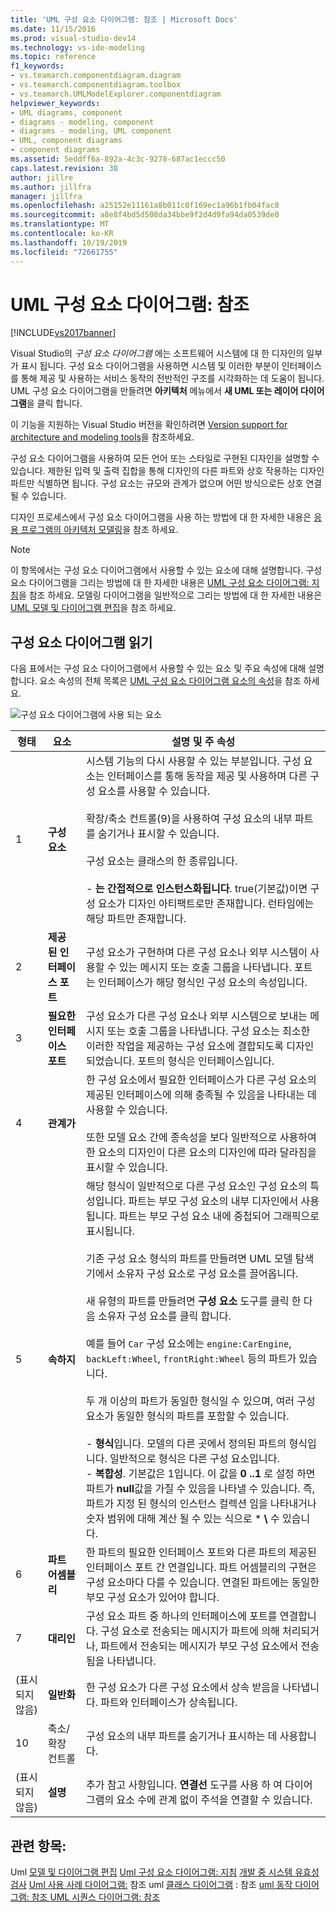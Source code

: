 ```yaml
---
title: 'UML 구성 요소 다이어그램: 참조 | Microsoft Docs'
ms.date: 11/15/2016
ms.prod: visual-studio-dev14
ms.technology: vs-ide-modeling
ms.topic: reference
f1_keywords:
- vs.teamarch.componentdiagram.diagram
- vs.teamarch.componentdiagram.toolbox
- vs.teamarch.UMLModelExplorer.componentdiagram
helpviewer_keywords:
- UML diagrams, component
- diagrams - modeling, component
- diagrams - modeling, UML component
- UML, component diagrams
- component diagrams
ms.assetid: 5eddff6a-892a-4c3c-9278-687ac1eccc50
caps.latest.revision: 38
author: jillre
ms.author: jillfra
manager: jillfra
ms.openlocfilehash: a25152e11161a8b011c0f169ec1a96b1fb04fac8
ms.sourcegitcommit: a8e8f4bd5d508da34bbe9f2d4d9fa94da0539de0
ms.translationtype: MT
ms.contentlocale: ko-KR
ms.lasthandoff: 10/19/2019
ms.locfileid: "72661755"
---
```

# <a name="uml-component-diagrams-reference"></a>UML 구성 요소 다이어그램: 참조
[!INCLUDE[vs2017banner](../includes/vs2017banner.md)]

Visual Studio의 *구성 요소 다이어그램* 에는 소프트웨어 시스템에 대 한 디자인의 일부가 표시 됩니다. 구성 요소 다이어그램을 사용하면 시스템 및 이러한 부분이 인터페이스를 통해 제공 및 사용하는 서비스 동작의 전반적인 구조를 시각화하는 데 도움이 됩니다. UML 구성 요소 다이어그램을 만들려면 **아키텍처** 메뉴에서 **새 UML 또는 레이어 다이어그램**을 클릭 합니다.

 이 기능을 지원하는 Visual Studio 버전을 확인하려면 [Version support for architecture and modeling tools](../modeling/what-s-new-for-design-in-visual-studio.md#VersionSupport)을 참조하세요.

 구성 요소 다이어그램을 사용하여 모든 언어 또는 스타일로 구현된 디자인을 설명할 수 있습니다. 제한된 입력 및 출력 집합을 통해 디자인의 다른 파트와 상호 작용하는 디자인 파트만 식별하면 됩니다. 구성 요소는 규모와 관계가 없으며 어떤 방식으로든 상호 연결될 수 있습니다.

 디자인 프로세스에서 구성 요소 다이어그램을 사용 하는 방법에 대 한 자세한 내용은 [응용 프로그램의 아키텍처 모델링](../modeling/model-your-app-s-architecture.md)을 참조 하세요.

> [!NOTE]
> 이 항목에서는 구성 요소 다이어그램에서 사용할 수 있는 요소에 대해 설명합니다. 구성 요소 다이어그램을 그리는 방법에 대 한 자세한 내용은 [UML 구성 요소 다이어그램: 지침](../modeling/uml-component-diagrams-guidelines.md)을 참조 하세요. 모델링 다이어그램을 일반적으로 그리는 방법에 대 한 자세한 내용은 [UML 모델 및 다이어그램 편집](../modeling/edit-uml-models-and-diagrams.md)을 참조 하세요.

## <a name="reading-component-diagrams"></a>구성 요소 다이어그램 읽기
 다음 표에서는 구성 요소 다이어그램에서 사용할 수 있는 요소 및 주요 속성에 대해 설명합니다. 요소 속성의 전체 목록은 [UML 구성 요소 다이어그램 요소의 속성](../modeling/properties-of-elements-on-uml-component-diagrams.md)을 참조 하세요.

 ![구성 요소 다이어그램에 사용 되는 요소](../modeling/media/uml-compovreading.png "UML_CompOvReading")

|  **형태**  |         **요소**         |                                                                                                                                                                                                                                                                                                                                                                                                                                                                                                                                         **설명 및 주 속성**                                                                                                                                                                                                                                                                                                                                                                                                                                                                                                                                          |
|-------------|-----------------------------|----------------------------------------------------------------------------------------------------------------------------------------------------------------------------------------------------------------------------------------------------------------------------------------------------------------------------------------------------------------------------------------------------------------------------------------------------------------------------------------------------------------------------------------------------------------------------------------------------------------------------------------------------------------------------------------------------------------------------------------------------------------------------------------------------------------------------------------------------------------------------------------------------------------------------------------------------------------------------------------------------------------------------------------------------------------------------------------------------------------------|
|      1      |        **구성 요소**        |                                                                                                                                                                                                                                                                                                                                  시스템 기능의 다시 사용할 수 있는 부분입니다. 구성 요소는 인터페이스를 통해 동작을 제공 및 사용하며 다른 구성 요소를 사용할 수 있습니다.<br /><br /> 확장/축소 컨트롤(9)을 사용하여 구성 요소의 내부 파트를 숨기거나 표시할 수 있습니다.<br /><br /> 구성 요소는 클래스의 한 종류입니다.<br /><br /> -   **는 간접적으로 인스턴스화됩니다**. true(기본값)이면 구성 요소가 디자인 아티팩트로만 존재합니다. 런타임에는 해당 파트만 존재합니다.                                                                                                                                                                                                                                                                                                                                  |
|      2      | **제공 된 인터페이스 포트** |                                                                                                                                                                                                                                                                                                                                                                                                                                                            구성 요소가 구현하며 다른 구성 요소나 외부 시스템이 사용할 수 있는 메시지 또는 호출 그룹을 나타냅니다. 포트는 인터페이스가 해당 형식인 구성 요소의 속성입니다.                                                                                                                                                                                                                                                                                                                                                                                                                                                            |
|      3      | **필요한 인터페이스 포트** |                                                                                                                                                                                                                                                                                                                                                                                                                                    구성 요소가 다른 구성 요소나 외부 시스템으로 보내는 메시지 또는 호출 그룹을 나타냅니다. 구성 요소는 최소한 이러한 작업을 제공하는 구성 요소에 결합되도록 디자인되었습니다. 포트의 형식은 인터페이스입니다.                                                                                                                                                                                                                                                                                                                                                                                                                                    |
|      4      |       **관계가**        |                                                                                                                                                                                                                                                                                                                                                                                                                     한 구성 요소에서 필요한 인터페이스가 다른 구성 요소의 제공된 인터페이스에 의해 충족될 수 있음을 나타내는 데 사용할 수 있습니다.<br /><br /> 또한 모델 요소 간에 종속성을 보다 일반적으로 사용하여 한 요소의 디자인이 다른 요소의 디자인에 따라 달라짐을 표시할 수 있습니다.                                                                                                                                                                                                                                                                                                                                                                                                                      |
|      5      |          **속하지**           | 해당 형식이 일반적으로 다른 구성 요소인 구성 요소의 특성입니다. 파트는 부모 구성 요소의 내부 디자인에서 사용됩니다. 파트는 부모 구성 요소 내에 중첩되어 그래픽으로 표시됩니다.<br /><br /> 기존 구성 요소 형식의 파트를 만들려면 UML 모델 탐색기에서 소유자 구성 요소로 구성 요소를 끌어옵니다.<br /><br /> 새 유형의 파트를 만들려면 **구성 요소** 도구를 클릭 한 다음 소유자 구성 요소를 클릭 합니다.<br /><br /> 예를 들어 `Car` 구성 요소에는 `engine:CarEngine`, `backLeft:Wheel`, `frontRight:Wheel` 등의 파트가 있습니다.<br /><br /> 두 개 이상의 파트가 동일한 형식일 수 있으며, 여러 구성 요소가 동일한 형식의 파트를 포함할 수 있습니다.<br /><br /> -   **형식**입니다. 모델의 다른 곳에서 정의된 파트의 형식입니다. 일반적으로 형식은 다른 구성 요소입니다.<br />-   **복합성**. 기본값은 1입니다. 이 값을 **0 ..1** 로 설정 하면 파트가 **null**값을 가질 수 있음을 나타낼 수 있습니다. 즉, 파트가 지정 된 형식의 인스턴스 컬렉션 임을 나타내거나 숫자 범위에 대해 계산 될 수 있는 식으로 \* **\\** 수 있습니다. |
|      6      |      **파트 어셈블리**      |                                                                                                                                                                                                                                                                                                                                                                                                                                  한 파트의 필요한 인터페이스 포트와 다른 파트의 제공된 인터페이스 포트 간 연결입니다. 파트 어셈블리의 구현은 구성 요소마다 다를 수 있습니다. 연결된 파트에는 동일한 부모 구성 요소가 있어야 합니다.                                                                                                                                                                                                                                                                                                                                                                                                                                   |
|      7      |       **대리인**        |                                                                                                                                                                                                                                                                                                                                                                                                                                                 구성 요소 파트 중 하나의 인터페이스에 포트를 연결합니다. 구성 요소로 전송되는 메시지가 파트에 의해 처리되거나, 파트에서 전송되는 메시지가 부모 구성 요소에서 전송됨을 나타냅니다.                                                                                                                                                                                                                                                                                                                                                                                                                                                  |
| (표시되지 않음) |     **일반화**      |                                                                                                                                                                                                                                                                                                                                                                                                                                                                                                          한 구성 요소가 다른 구성 요소에서 상속 받음을 나타냅니다. 파트와 인터페이스가 상속됩니다.                                                                                                                                                                                                                                                                                                                                                                                                                                                                                                           |
|      10      |   축소/확장 컨트롤   |                                                                                                                                                                                                                                                                                                                                                                                                                                                                                                                                구성 요소의 내부 파트를 숨기거나 표시하는 데 사용합니다.                                                                                                                                                                                                                                                                                                                                                                                                                                                                                                                                |
| (표시되지 않음) |         **설명**         |                                                                                                                                                                                                                                                                                                                                                                                                                                                                                                추가 참고 사항입니다. **연결선** 도구를 사용 하 여 다이어그램의 요소 수에 관계 없이 주석을 연결할 수 있습니다.                                                                                                                                                                                                                                                                                                                                                                                                                                                                                                |

## <a name="see-also"></a>관련 항목:
 Uml [모델 및 다이어그램 편집](../modeling/edit-uml-models-and-diagrams.md) [Uml 구성 요소 다이어그램: 지침](../modeling/uml-component-diagrams-guidelines.md) [개발 중 시스템 유효성 검사](../modeling/validate-your-system-during-development.md) [Uml 사용 사례 다이어그램:](../modeling/uml-use-case-diagrams-reference.md) 참조 uml [클래스 다이어그램](../modeling/uml-class-diagrams-reference.md) : 참조 [uml 동작 다이어그램: 참조 ](../modeling/uml-activity-diagrams-reference.md) [UML 시퀀스 다이어그램: 참조](../modeling/uml-sequence-diagrams-reference.md)
